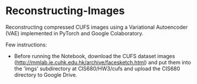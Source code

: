 # Reconstructing-Images

Reconstructing compressed CUFS images using a Variational Autoencoder (VAE) implemented in PyTorch and Google Colaboratory.

Few instructions:
* Before running the Notebook, download the CUFS dataset images (http://mmlab.ie.cuhk.edu.hk/archive/facesketch.html) and put them into the 'imgs' subdirectory at CIS680/HW3/cufs and upload the CIS680 directory to Google Drive.
